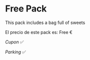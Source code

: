 # Free Pack

This pack includes a bag full of sweets

El precio de este pack es: Free €

_Cupon_ ✅

_Parking_ ✅


